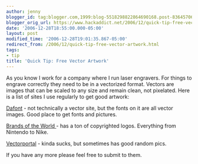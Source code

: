 ```yaml
---
author: jenny
blogger_id: tag:blogger.com,1999:blog-5518298822864690168.post-836457069133414825
blogger_orig_url: https://www.hackaddict.net/2006/12/quick-tip-free-vector-artwork.html
date: '2006-12-28T18:55:00.000-05:00'
layout: post
modified_time: '2006-12-28T19:01:35.867-05:00'
redirect_from: /2006/12/quick-tip-free-vector-artwork.html
tags:
- tip
title: 'Quick Tip: Free Vector Artwork'
---
```


As you know I work for a company where I run laser engravers.  For things to engrave correctly they need to be in a vectorized format.  Vectors are images that can be scaled to any size  and remain clean, not pixelated.  Here is a list of sites I use regularly to get good artwork:

<a href="http://www.dafont.com/">

Dafont</a> - not technically a vector site, but the fonts on it are all vector images.  Good place to get fonts and pictures.

<a href="http://www.brandsoftheworld.com/">Brands of the World </a>- has a ton of copyrighted logos.  Everything from Nintendo to Nike.

<a href="http://www.vectorportal.com/">Vectorportal</a> - kinda sucks, but sometimes has good random pics.



If you have any more please feel free to submit to them.